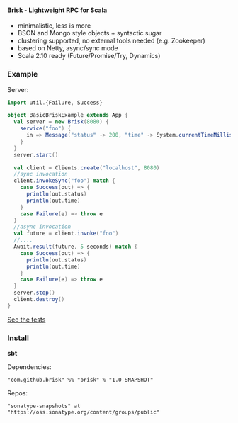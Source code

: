 #### Brisk - Lightweight RPC for Scala ####

* minimalistic, less is more
* BSON and Mongo style objects + syntactic sugar
* clustering supported, no external tools needed (e.g. Zookeeper)
* based on Netty, async/sync mode
* Scala 2.10 ready (Future/Promise/Try, Dynamics)

### Example ###

Server:
```scala
import util.{Failure, Success}

object BasicBriskExample extends App {
  val server = new Brisk(8080) {
    service("foo") {
      in => Message("status" -> 200, "time" -> System.currentTimeMillis())
    }
  }
  server.start()

  val client = Clients.create("localhost", 8080)
  //sync invocation
  client.invokeSync("foo") match {
    case Success(out) => {
      println(out.status)
      println(out.time)
    }
    case Failure(e) => throw e
  }
  //async invocation
  val future = client.invoke("foo")
  //....
  Await.result(future, 5 seconds) match {
    case Success(out) => {
      println(out.status)
      println(out.time)
    }
    case Failure(e) => throw e
  }
  server.stop()
  client.destroy()
}
```


[See the tests](https://github.com/pbudzik/brisk/tree/master/src/test/scala/com/github/brisk/rpc)

### Install ###

**sbt**

Dependencies:

    "com.github.brisk" %% "brisk" % "1.0-SNAPSHOT"

Repos:

    "sonatype-snapshots" at "https://oss.sonatype.org/content/groups/public"

